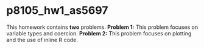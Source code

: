 # p8105_hw1_as5697


This homework contains **two** problems.
**Problem 1:** This problem focuses on variable types and coercion.
**Problem 2:** This problem focuses on plotting and the use of inline R code.
